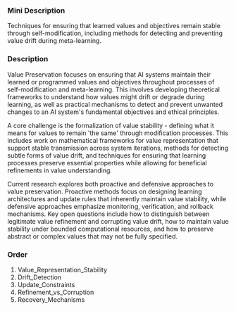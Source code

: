 ### Mini Description

Techniques for ensuring that learned values and objectives remain stable through self-modification, including methods for detecting and preventing value drift during meta-learning.

### Description

Value Preservation focuses on ensuring that AI systems maintain their learned or programmed values and objectives throughout processes of self-modification and meta-learning. This involves developing theoretical frameworks to understand how values might drift or degrade during learning, as well as practical mechanisms to detect and prevent unwanted changes to an AI system's fundamental objectives and ethical principles.

A core challenge is the formalization of value stability - defining what it means for values to remain 'the same' through modification processes. This includes work on mathematical frameworks for value representation that support stable transmission across system iterations, methods for detecting subtle forms of value drift, and techniques for ensuring that learning processes preserve essential properties while allowing for beneficial refinements in value understanding.

Current research explores both proactive and defensive approaches to value preservation. Proactive methods focus on designing learning architectures and update rules that inherently maintain value stability, while defensive approaches emphasize monitoring, verification, and rollback mechanisms. Key open questions include how to distinguish between legitimate value refinement and corrupting value drift, how to maintain value stability under bounded computational resources, and how to preserve abstract or complex values that may not be fully specified.

### Order

1. Value_Representation_Stability
2. Drift_Detection
3. Update_Constraints
4. Refinement_vs_Corruption
5. Recovery_Mechanisms
